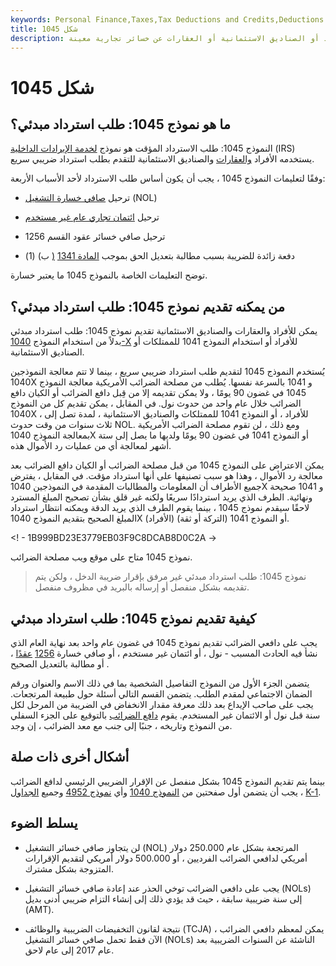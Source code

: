 ```yaml
---
keywords: Personal Finance,Taxes,Tax Deductions and Credits,Deductions and Credits
title: شكل 1045
description: النموذج 1045: طلب الاسترداد المؤقت هو نموذج مصلحة الضرائب للمطالبة باسترداد سريع. يمكن تقديمه من قبل الأفراد أو الصناديق الاستئمانية أو العقارات عن خسائر تجارية معينة.
---
```


# شكل 1045
## ما هو نموذج 1045: طلب استرداد مبدئي؟

النموذج 1045: طلب الاسترداد المؤقت هو نموذج [لخدمة الإيرادات الداخلية](/irs) (IRS) يستخدمه الأفراد [والعقارات](/estate) والصناديق الاستئمانية للتقدم بطلب استرداد ضريبي سريع.

وفقًا لتعليمات النموذج 1045 ، يجب أن يكون أساس طلب الاسترداد لأحد الأسباب الأربعة:

- ترحيل [صافي خسارة التشغيل](/netoperatingloss) (NOL)

- ترحيل [ائتمان تجاري عام غير مستخدم](/general-business-tax-credit)

- ترحيل صافي خسائر عقود القسم 1256

- دفعة زائدة للضريبة بسبب مطالبة بتعديل الحق بموجب [المادة 1341](/section-1341-credit) [(](/section-1341-credit) ب) (1)

توضح التعليمات الخاصة بالنموذج 1045 ما يعتبر خسارة.

## من يمكنه تقديم نموذج 1045: طلب استرداد مبدئي؟

يمكن للأفراد والعقارات والصناديق الاستئمانية تقديم نموذج 1045: طلب استرداد مبدئي بدلاً من استخدام النموذج [1040-X](/form1040x) للأفراد أو استخدام النموذج 1041 للممتلكات أو الصناديق الاستئمانية.

يُستخدم النموذج 1045 لتقديم طلب استرداد ضريبي سريع ، بينما لا تتم معالجة النموذجين 1040X و 1041 بالسرعة نفسها. يُطلب من مصلحة الضرائب الأمريكية معالجة النموذج 1045 في غضون 90 يومًا ، ولا يمكن تقديمه إلا من قِبل دافع الضرائب أو الكيان دافع الضرائب خلال عام واحد من حدوث نول. في المقابل ، يمكن تقديم كل من النموذج 1040X ، للأفراد ، أو النموذج 1041 للممتلكات والصناديق الاستئمانية ، لمدة تصل إلى ثلاث سنوات من وقت حدوث NOL. ومع ذلك ، لن تقوم مصلحة الضرائب الأمريكية بمعالجة النموذج 1040X أو النموذج 1041 في غضون 90 يومًا ولديها ما يصل إلى ستة أشهر لمعالجة أي من عمليات رد الأموال هذه.

يمكن الاعتراض على النموذج 1045 من قبل مصلحة الضرائب أو الكيان دافع الضرائب بعد معالجة رد الأموال ، وهذا هو سبب تصنيفها على أنها استرداد مؤقت. في المقابل ، يفترض جميع الأطراف أن المعلومات والمطالبات المقدمة في النموذجين 1040X و 1041 صحيحة ونهائية. الطرف الذي يريد استردادًا سريعًا ولكنه غير قلق بشأن تصحيح المبلغ المسترد لاحقًا سيقدم نموذج 1045 ، بينما يقوم الطرف الذي يريد الدقة ويمكنه انتظار استرداد المبلغ الصحيح بتقديم النموذج 1040X (الأفراد) أو النموذج 1041 (التركة أو ثقة).

<! - 1B999BD23E3779EB03F9C8DCAB8D0C2A ->

نموذج 1045 متاح على موقع ويب مصلحة الضرائب.

> نموذج 1045: طلب استرداد مبدئي غير مرفق بإقرار ضريبة الدخل ، ولكن يتم تقديمه بشكل منفصل أو إرساله بالبريد في مظروف منفصل.

>

## كيفية تقديم نموذج 1045: طلب استرداد مبدئي

يجب على دافعي الضرائب تقديم نموذج 1045 في غضون عام واحد بعد نهاية العام الذي نشأ فيه الحادث المسبب - نول ، أو ائتمان غير مستخدم ، أو صافي خسارة [1256](/section-1256-contract) [عقدًا](/section-1256-contract) ، أو مطالبة بالتعديل الصحيح .

يتضمن الجزء الأول من النموذج التفاصيل الشخصية بما في ذلك الاسم والعنوان ورقم الضمان الاجتماعي لمقدم الطلب. يتضمن القسم التالي أسئلة حول طبيعة المرتجعات. يجب على صاحب الإيداع بعد ذلك معرفة مقدار الانخفاض في الضريبة من المرحل لكل سنة قبل نول أو الائتمان غير المستخدم. يقوم [دافع الضرائب](/taxpayer) بالتوقيع على الجزء السفلي من النموذج وتاريخه ، جنبًا إلى جنب مع معد الضرائب ، إن وجد.

## أشكال أخرى ذات صلة

بينما يتم تقديم النموذج 1045 بشكل منفصل عن الإقرار الضريبي الرئيسي لدافع الضرائب ، يجب أن يتضمن أول صفحتين من [النموذج 1040](/1040) وأي [نموذج 4952](/form-4952) وجميع [الجداول](/schedule-k-1) [K-1](/schedule-k-1).

## يسلط الضوء

- لن يتجاوز صافي خسائر التشغيل (NOL) المرتجعة بشكل عام 250.000 دولار أمريكي لدافعي الضرائب الفرديين ، أو 500.000 دولار أمريكي لتقديم الإقرارات المتزوجة بشكل مشترك.

- يجب على دافعي الضرائب توخي الحذر عند إعادة صافي خسائر التشغيل (NOLs) إلى سنة ضريبية سابقة ، حيث قد يؤدي ذلك إلى إنشاء التزام ضريبي أدنى بديل (AMT).

- نتيجة لقانون التخفيضات الضريبية والوظائف (TCJA) ، يمكن لمعظم دافعي الضرائب الآن فقط تحمل صافي خسائر التشغيل (NOLs) الناشئة عن السنوات الضريبية بعد عام 2017 إلى عام لاحق.

